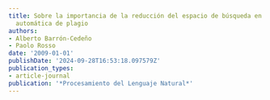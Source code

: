 ```yaml
---
title: Sobre la importancia de la reducción del espacio de búsqueda en la detección
  automática de plagio
authors:
- Alberto Barrón-Cedeño
- Paolo Rosso
date: '2009-01-01'
publishDate: '2024-09-28T16:53:18.097579Z'
publication_types:
- article-journal
publication: '*Procesamiento del Lenguaje Natural*'
---
```

